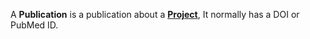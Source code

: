 A **Publication** is a publication about a [**Project**](#tag/projects.md), It normally has a DOI or PubMed ID.
